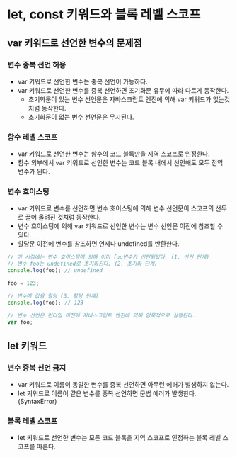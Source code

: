 # let, const 키워드와 블록 레벨 스코프

## var 키워드로 선언한 변수의 문제점

### 변수 중복 선언 허용

- var 키워드로 선언한 변수는 중복 선언이 가능하다.
- var 키워드로 선언한 변수를 중복 선언하면 초기화문 유무에 따라 다르게 동작한다.
  - 초기화문이 있는 변수 선언문은 자바스크립트 엔진에 의해 var 키워드가 없는것 처럼 동작한다.
  - 초기화문이 없는 변수 선언문은 무시된다.

### 함수 레벨 스코프

- var 키워드로 선언한 변수는 함수의 코드 블록만을 지역 스코프로 인정한다.
- 함수 외부에서 var 키워드로 선언한 변수는 코드 블록 내에서 선언해도 모두 전역 변수가 된다.

### 변수 호이스팅

- var 키워드로 변수를 선언하면 변수 호이스팅에 의해 변수 선언문이 스코프의 선두로 끌어 올려진 것처럼 동작한다.
- 변수 호이스팅에 의해 var 키워드로 선언한 변수는 변수 선언문 이전에 참조할 수 있다.
- 할당문 이전에 변수를 참조하면 언제나 undefined를 반환한다.

```js
// 이 시점에는 변수 호이스팅에 의해 이미 foo변수가 선언되었다. (1. 선언 단계)
// 변수 foo는 undefined로 초기화된다. (2. 초기화 단계)
console.log(foo); // undefined

foo = 123;

// 변수에 값을 할당 (3. 할당 단계)
console.log(foo); // 123

// 변수 선언은 런타임 이전에 자바스크립트 엔진에 의해 암묵적으로 실행된다.
var foo;
```

## let 키워드

### 변수 중복 선언 금지

- var 키워드로 이름이 동일한 변수를 중복 선언하면 아무런 에러가 발생하지 않는다.
- let 키워드로 이름이 같은 변수를 중복 선언하면 문법 에러가 발생한다.(SyntaxError)

### 블록 레벨 스코프

- let 키워드로 선언한 변수는 모든 코드 블록을 지역 스코프로 인정하는 블록 레벨 스코프를 따른다.
